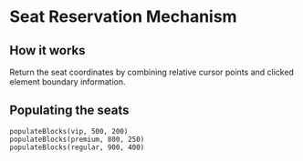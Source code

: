 # Seat Reservation Mechanism

## How it works
Return the seat coordinates by combining relative cursor points and clicked element boundary information.

## Populating the seats
```
populateBlocks(vip, 500, 200)
populateBlocks(premium, 800, 250)
populateBlocks(regular, 900, 400)
```